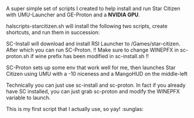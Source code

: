 A super simple set of scripts I created to help install and run Star Citizen with UMU-Launcher and GE-Proton and a **NVIDIA GPU**.

halscripts-starcitizen.sh will install the following two scripts, create shortcuts, and run them in succession:

SC-Install will download and install RSI Launcher to /Games/star-citizen. After which you can run SC-Proton. !! Make sure to change WINEPFX in sc-proton.sh if wine prefix has been modified in sc-install.sh !!

SC-Proton sets up some env that work well for me, then launches Star Citizen using UMU with a -10 niceness and a MangoHUD on the middle-left

Technically you can just use sc-install and sc-proton. In fact if you already have SC installed, you can just grab sc-proton and modify the WINEPFX variable to launch.

This is my first script that I actually use, so yay! :sunglas:
